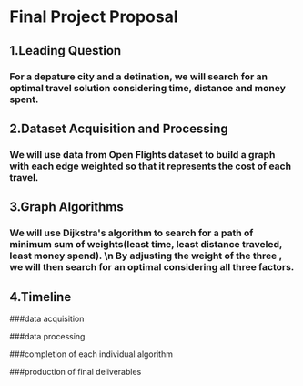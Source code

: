 # Final Project Proposal 

## 1.Leading Question
### For a depature city and a detination, we will search for an optimal travel solution considering time, distance and money spent.
    

## 2.Dataset Acquisition and Processing
### We will use data from Open Flights dataset to build a graph with each edge weighted so that it represents the cost of each travel.
## 3.Graph Algorithms
### We will use Dijkstra's algorithm to search for a path of minimum sum of weights(least time, least distance traveled, least money spend). \n By adjusting the weight of the three , we will then search for an optimal considering all three factors. 

## 4.Timeline

###data acquisition

###data processing

###completion of each individual algorithm

###production of final deliverables
